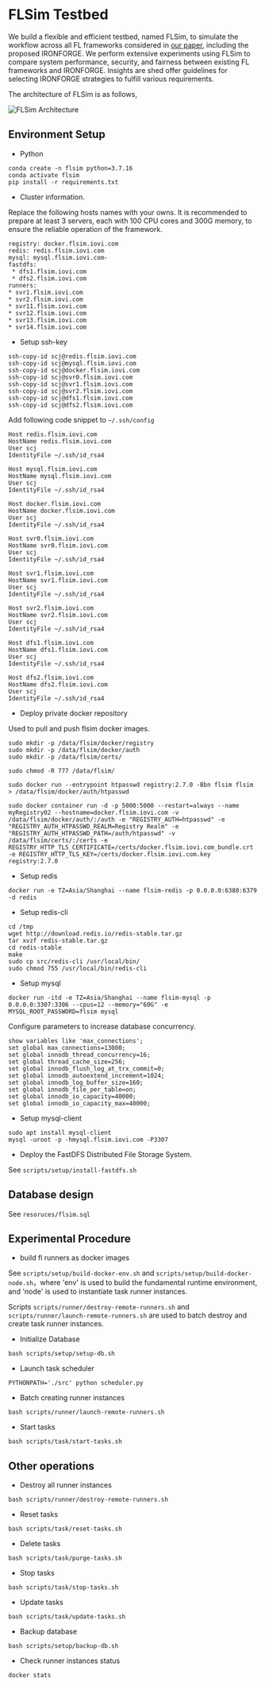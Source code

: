 # FLSim Testbed

We build a flexible and efficient testbed, named FLSim, to simulate the workflow across all FL frameworks considered in [our paper](https://arxiv.org/abs/2301.04006), including the proposed IRONFORGE. We perform extensive experiments using FLSim to compare system performance, security, and fairness between existing FL frameworks and IRONFORGE. Insights are shed offer guidelines for selecting IRONFORGE strategies to fulfill various requirements.

The architecture of FLSim is as follows,

![FLSim Architecture](./images/flsim-architecture.jpg)

## Environment Setup

* Python

```
conda create -n flsim python=3.7.16
conda activate flsim
pip install -r requirements.txt
```

* Cluster information.

Replace the following hosts names with your owns. It is recommended to prepare at least 3 servers, each with 100 CPU cores and 300G memory, to ensure the reliable operation of the framework.

```
registry: docker.flsim.iovi.com
redis: redis.flsim.iovi.com
mysql: mysql.flsim.iovi.com-
fastdfs: 
 * dfs1.flsim.iovi.com
 * dfs2.flsim.iovi.com
runners: 
* svr1.flsim.iovi.com
* svr2.flsim.iovi.com
* svr11.flsim.iovi.com
* svr12.flsim.iovi.com
* svr13.flsim.iovi.com
* svr14.flsim.iovi.com
```

* Setup ssh-key

```
ssh-copy-id scj@redis.flsim.iovi.com
ssh-copy-id scj@mysql.flsim.iovi.com
ssh-copy-id scj@docker.flsim.iovi.com
ssh-copy-id scj@svr0.flsim.iovi.com
ssh-copy-id scj@svr1.flsim.iovi.com
ssh-copy-id scj@svr2.flsim.iovi.com
ssh-copy-id scj@dfs1.flsim.iovi.com
ssh-copy-id scj@dfs2.flsim.iovi.com
```

Add following code snippet to `~/.ssh/config`

```
Host redis.flsim.iovi.com
HostName redis.flsim.iovi.com
User scj
IdentityFile ~/.ssh/id_rsa4

Host mysql.flsim.iovi.com
HostName mysql.flsim.iovi.com
User scj
IdentityFile ~/.ssh/id_rsa4

Host docker.flsim.iovi.com
HostName docker.flsim.iovi.com
User scj
IdentityFile ~/.ssh/id_rsa4

Host svr0.flsim.iovi.com
HostName svr0.flsim.iovi.com
User scj
IdentityFile ~/.ssh/id_rsa4

Host svr1.flsim.iovi.com
HostName svr1.flsim.iovi.com
User scj
IdentityFile ~/.ssh/id_rsa4

Host svr2.flsim.iovi.com
HostName svr2.flsim.iovi.com
User scj
IdentityFile ~/.ssh/id_rsa4

Host dfs1.flsim.iovi.com
HostName dfs1.flsim.iovi.com
User scj
IdentityFile ~/.ssh/id_rsa4

Host dfs2.flsim.iovi.com
HostName dfs2.flsim.iovi.com
User scj
IdentityFile ~/.ssh/id_rsa4
```

* Deploy private docker repository

Used to pull and push flsim docker images.

```
sudo mkdir -p /data/flsim/docker/registry
sudo mkdir -p /data/flsim/docker/auth
sudo mkdir -p /data/flsim/certs/

sudo chmod -R 777 /data/flsim/

sudo docker run --entrypoint htpasswd registry:2.7.0 -Bbn flsim flsim > /data/flsim/docker/auth/htpasswd

sudo docker container run -d -p 5000:5000 --restart=always --name myRegistry02 --hostname=docker.flsim.iovi.com -v /data/flsim/docker/auth/:/auth -e "REGISTRY_AUTH=htpasswd" -e "REGISTRY_AUTH_HTPASSWD_REALM=Registry Realm" -e "REGISTRY_AUTH_HTPASSWD_PATH=/auth/htpasswd" -v /data/flsim/certs/:/certs -e REGISTRY_HTTP_TLS_CERTIFICATE=/certs/docker.flsim.iovi.com_bundle.crt -e REGISTRY_HTTP_TLS_KEY=/certs/docker.flsim.iovi.com.key registry:2.7.0 
```

* Setup redis

```
docker run -e TZ=Asia/Shanghai --name flsim-redis -p 0.0.0.0:6380:6379 -d redis
```

* Setup redis-cli

```
cd /tmp
wget http://download.redis.io/redis-stable.tar.gz
tar xvzf redis-stable.tar.gz
cd redis-stable
make
sudo cp src/redis-cli /usr/local/bin/
sudo chmod 755 /usr/local/bin/redis-cli
```

* Setup mysql

```
docker run -itd -e TZ=Asia/Shanghai --name flsim-mysql -p 0.0.0.0:3307:3306 --cpus=12 --memory="60G" -e MYSQL_ROOT_PASSWORD=flsim mysql
```

Configure parameters to increase database concurrency.

```
show variables like 'max_connections';
set global max_connections=13000;
set global innodb_thread_concurrency=16;
set global thread_cache_size=256;
set global innodb_flush_log_at_trx_commit=0;
set global innodb_autoextend_increment=1024;
set global innodb_log_buffer_size=160;
set global innodb_file_per_table=on;
set global innodb_io_capacity=40000;
set global innodb_io_capacity_max=40000;
```

* Setup mysql-client

```
sudo apt install mysql-client
mysql -uroot -p -hmysql.flsim.iovi.com -P3307
```

* Deploy the FastDFS Distributed File Storage System.

See `scripts/setup/install-fastdfs.sh`

## Database design

See `resoruces/flsim.sql`

## Experimental Procedure

* build fl runners as docker images

See `scripts/setup/build-docker-env.sh` and `scripts/setup/build-docker-node.sh`，where 'env' is used to build the fundamental runtime environment, and 'node' is used to instantiate task runner instances.

Scripts `scripts/runner/destroy-remote-runners.sh` and `scripts/runner/launch-remote-runners.sh` are used to batch destroy and create task runner instances.

* Initialize Database

```
bash scripts/setup/setup-db.sh
```

* Launch task scheduler

```
PYTHONPATH='./src' python scheduler.py 
```

* Batch creating runner instances

```
bash scripts/runner/launch-remote-runners.sh
```

* Start tasks

```
bash scripts/task/start-tasks.sh
```

## Other operations

* Destroy all runner instances

```
bash scripts/runner/destroy-remote-runners.sh
```

* Reset tasks

```
bash scripts/task/reset-tasks.sh
```

* Delete tasks

```
bash scripts/task/purge-tasks.sh
```

* Stop tasks

```
bash scripts/task/stop-tasks.sh
```

* Update tasks

```
bash scripts/task/update-tasks.sh
```

* Backup database

```
bash scripts/setup/backup-db.sh
```

* Check runner instances status

```
docker stats
```